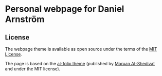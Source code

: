 # Personal webpage for Daniel Arnström 

## License

The webpage theme is available as open source under the terms of the [MIT License](https://opensource.org/licenses/MIT).

The page is based on the [al-folio theme](https://github.com/alshedivat/al-folio) (published by [Maruan Al-Shedivat](https://maruan.alshedivat.com/) and under the MIT license).
